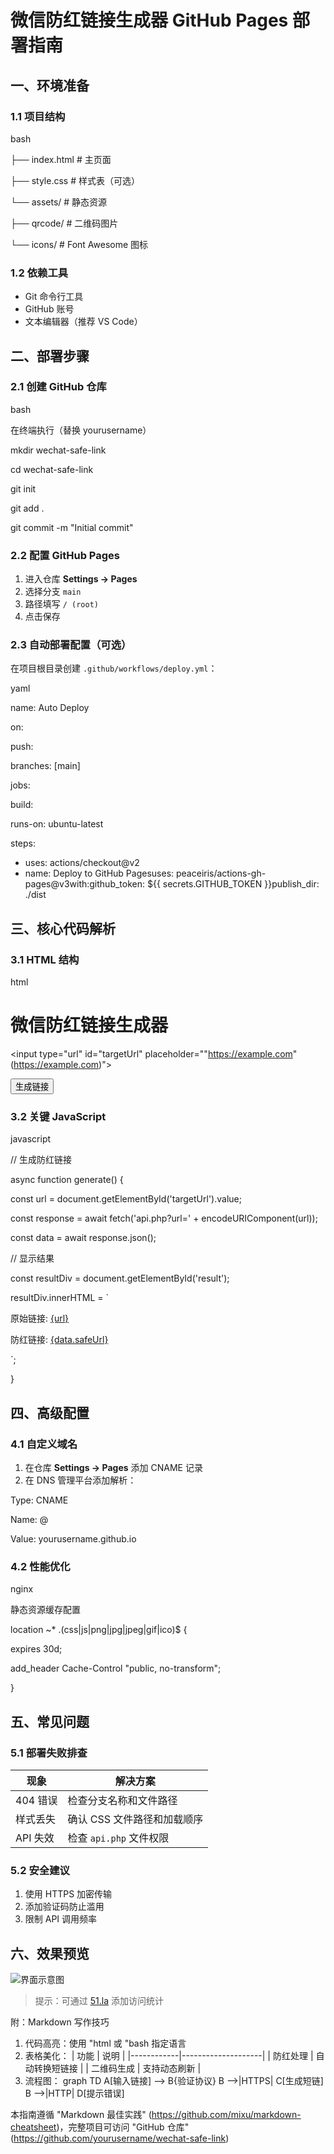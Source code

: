 

# 微信防红链接生成器 GitHub Pages 部署指南

## 一、环境准备
### 1.1 项目结构

bash

├── index.html          # 主页面

├── style.css           # 样式表（可选）

└── assets/            # 静态资源

├── qrcode/        # 二维码图片

└── icons/         # Font Awesome 图标


### 1.2 依赖工具
- Git 命令行工具
- GitHub 账号
- 文本编辑器（推荐 VS Code）

## 二、部署步骤
### 2.1 创建 GitHub 仓库

bash

在终端执行（替换 yourusername）

mkdir wechat-safe-link

cd wechat-safe-link

git init

git add .

git commit -m "Initial commit"


### 2.2 配置 GitHub Pages
1. 进入仓库 **Settings → Pages**
2. 选择分支 `main`
3. 路径填写 `/ (root)`
4. 点击保存

### 2.3 自动部署配置（可选）
在项目根目录创建 `.github/workflows/deploy.yml`：

yaml

name: Auto Deploy

on:

push:

branches: [main]

jobs:

build:

runs-on: ubuntu-latest

steps:

- uses: actions/checkout@v2
- name: Deploy to GitHub Pagesuses: peaceiris/actions-gh-pages@v3with:github_token: ${{ secrets.GITHUB_TOKEN }}publish_dir: ./dist


## 三、核心代码解析
### 3.1 HTML 结构

html

<!-- 响应式容器 -->

<div class="container">

<div class="header">

<h1>微信防红链接生成器</h1>

</div>

<!-- 输入表单 -->

<div class="input-group">

<input type="url" id="targetUrl" placeholder=""https://example.com" (https://example.com)">

<button onclick="generate()">生成链接</button>

</div>

<!-- 结果展示 -->

<div class="result" id="result"></div>

</div>


### 3.2 关键 JavaScript

javascript

// 生成防红链接

async function generate() {

const url = document.getElementById('targetUrl').value;

const response = await fetch('api.php?url=' + encodeURIComponent(url));

const data = await response.json();

// 显示结果

const resultDiv = document.getElementById('result');

resultDiv.innerHTML = `

<p>原始链接: <a href=" {url}"> {url}</a></p>

<p>防红链接: <a href=" {data.safeUrl}"> {data.safeUrl}</a></p>

`;

}


## 四、高级配置
### 4.1 自定义域名
1. 在仓库 **Settings → Pages** 添加 CNAME 记录
2. 在 DNS 管理平台添加解析：

Type: CNAME

Name: @

Value: yourusername.github.io


### 4.2 性能优化

nginx

静态资源缓存配置

location ~* .(css|js|png|jpg|jpeg|gif|ico)$ {

expires 30d;

add_header Cache-Control "public, no-transform";

}


## 五、常见问题
### 5.1 部署失败排查
| 现象 | 解决方案 |
|------|----------|
| 404 错误 | 检查分支名称和文件路径 |
| 样式丢失 | 确认 CSS 文件路径和加载顺序 |
| API 失效 | 检查 `api.php` 文件权限 |

### 5.2 安全建议
1. 使用 HTTPS 加密传输
2. 添加验证码防止滥用
3. 限制 API 调用频率

## 六、效果预览
![界面示意图](https://via.placeholder.com/800x600.png/CCCCCC/FFFFFF?text=Preview+Image)

> 提示：可通过 [51.la](https://js.users.51.la/21969247.js) 添加访问统计

附：Markdown 写作技巧

1. 代码高亮：使用 
"html 或 "bash 指定语言
2. 表格美化：
| 功能       | 说明               |
|------------|--------------------|
| 防红处理   | 自动转换短链接     |
| 二维码生成 | 支持动态刷新       |
3. 流程图：
graph TD
  A[输入链接] --> B{验证协议}
  B -->|HTTPS| C[生成短链]
  B -->|HTTP| D[提示错误]

本指南遵循 "Markdown 最佳实践" (https://github.com/mixu/markdown-cheatsheet)，完整项目可访问 "GitHub 仓库" (https://github.com/yourusername/wechat-safe-link)